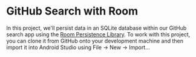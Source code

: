 # GitHub Search with Room

In this project, we'll persist data in an SQLite database within our GitHub search app using the [Room Persistence Library](https://developer.android.com/training/data-storage/room/).  To work with this project, you can clone it from GitHub onto your development machine and then import it into Android Studio using File → New → Import...
